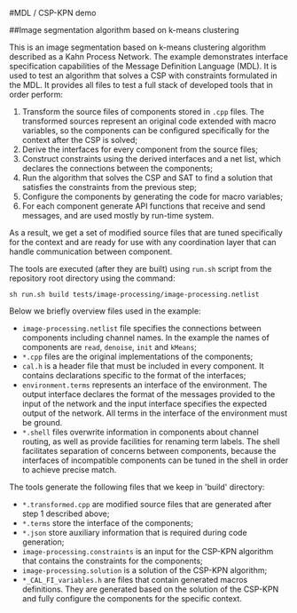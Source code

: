 #MDL / CSP-KPN demo

##Image segmentation algorithm based on k-means clustering 

This is an image segmentation based on k-means clustering algorithm described
as a Kahn Process Network.  The example demonstrates interface specification
capabilities of the Message Definition Language (MDL).  It is used to test an
algorithm that solves a CSP with constraints formulated in the MDL.  It
provides all files to test a full stack of developed tools that in order
perform:

1. Transform the source files of components stored in `.cpp` files.  The
   transformed sources represent an original code extended with macro
   variables, so the components can be configured specifically for the context
   after the CSP is solved;
2. Derive the interfaces for every component from the source files;
3. Construct constraints using the derived interfaces and a net list, which
   declares the connections between the components;
4. Run the algorithm that solves the CSP and SAT to find a solution that
   satisfies the constraints from the previous step;
5. Configure the components by generating the code for macro variables;
6. For each component generate API functions that receive and send messages,
   and are used mostly by run-time system.

As a result, we get a set of modified source files that are tuned specifically
for the context and are ready for use with any coordination layer that can
handle communication between component.

The tools are executed (after they are built) using `run.sh` script from the
repository root directory using the command:

```
sh run.sh build tests/image-processing/image-processing.netlist
```

Below we briefly overview files used in the example:

* `image-processing.netlist` file specifies the connections between components
  including channel names.  In the example the names of components are `read`,
  `denoise`, `init` and `kMeans`;
* `*.cpp` files are the original implementations of the components;
* `cal.h` is a header file that must be included in every component.  It
  contains declarations specific to the format of the interfaces;
* `environment.terms` represents an interface of the environment.  The output
  interface declares the format of the messages provided to the input of the
  network and the input interface specifies the expected output of the network.
  All terms in the interface of the environment must be ground.
* `*.shell` files overwrite information in components about channel routing, as
  well as provide facilities for renaming term labels.  The shell facilitates
  separation of concerns between components, because the interfaces of
  incompatible components can be tuned in the shell in order to achieve precise
  match.

The tools generate the following files that we keep in 'build' directory:

* `*.transformed.cpp` are modified source files that are generated after step
  1 described above;
* `*.terms` store the interface of the components;
* `*.json` store auxiliary information that is required during code generation;
* `image-processing.constraints` is an input for the CSP-KPN algorithm that contains the
  constraints for the components;
* `image-processing.solution` is a solution of the CSP-KPN algorithm;
* `*_CAL_FI_variables.h` are files that contain generated macros definitions.
  They are generated based on the solution of the CSP-KPN and fully configure
  the components for the specific context.
